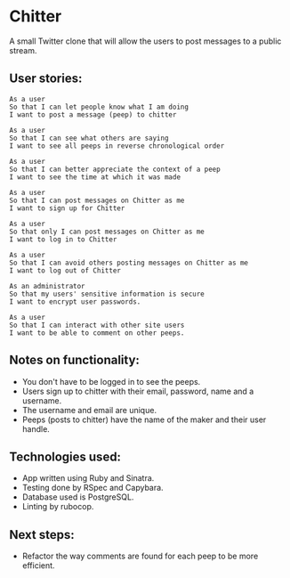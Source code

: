 Chitter
=======

A small Twitter clone that will allow the users to post messages to a public stream.

User stories:
-------

```
As a user
So that I can let people know what I am doing  
I want to post a message (peep) to chitter

As a user
So that I can see what others are saying  
I want to see all peeps in reverse chronological order

As a user
So that I can better appreciate the context of a peep
I want to see the time at which it was made

As a user
So that I can post messages on Chitter as me
I want to sign up for Chitter

As a user
So that only I can post messages on Chitter as me
I want to log in to Chitter

As a user
So that I can avoid others posting messages on Chitter as me
I want to log out of Chitter

As an administrator
So that my users' sensitive information is secure
I want to encrypt user passwords.

As a user
So that I can interact with other site users
I want to be able to comment on other peeps.

```

Notes on functionality:
------

* You don't have to be logged in to see the peeps.
* Users sign up to chitter with their email, password, name and a username.
* The username and email are unique.
* Peeps (posts to chitter) have the name of the maker and their user handle.

Technologies used:
-------

* App written using Ruby and Sinatra.
* Testing done by RSpec and Capybara.
* Database used is PostgreSQL.
* Linting by rubocop.

Next steps:
-------

* Refactor the way comments are found for each peep to be more efficient.
